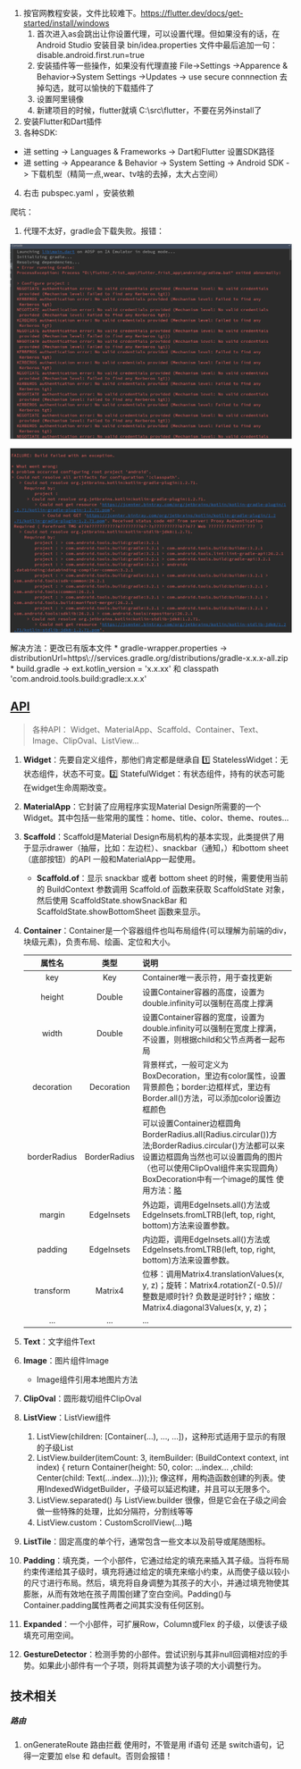 1. 按官网教程安装，文件比较难下。https://flutter.dev/docs/get-started/install/windows
   1. 首次进入as会跳出让你设置代理，可以设置代理。但如果没有的话，在 Android Studio 安装目录 bin/idea.properties 文件中最后追加一句：disable.android.first.run=true
   2. 安装插件等一些操作，如果没有代理直接 File->Settings
  ->Apparence & Behavior->System Settings 
    ->Updates  -> use secure connnection  去掉勾选，就可以愉快的下载插件了
   3. 设置阿里镜像
   4. 新建项目的时候，flutter就填 C:\src\flutter，不要在另外install了
2. 安装Flutter和Dart插件
3. 各种SDK:
  * 进 setting -> Languages & Frameworks -> Dart和Flutter 设置SDK路径
  * 进 setting -> Appearance & Behavior -> System Setting -> Android SDK -> 下载机型（精简一点,wear、tv啥的去掉，太大占空间）

4. 右击 pubspec.yaml ，安装依赖
		



爬坑：
1. 代理不太好，gradle会下载失败。报错：
  <p align="center">
  <img src="https://github.com/jimwong666/FEstart/blob/master/knowledge/flutter/img/flutter_error_1.png" alt="flutter爬坑1">
  </p>
  <p align="center">
  <img src="https://github.com/jimwong666/FEstart/blob/master/knowledge/flutter/img/flutter_error_2.png" alt="flutter爬坑2">
  </p>
  解决方法：更改已有版本文件
  * gradle-wrapper.properties -> distributionUrl=https\://services.gradle.org/distributions/gradle-x.x.x-all.zip 
  * build.gradle -> ext.kotlin_version = 'x.x.xx' 和 classpath 'com.android.tools.build:gradle:x.x.x'


## [API](https://blog.csdn.net/u013600907/article/details/100098082 "flutter-API")
> 各种API： Widget、MaterialApp、Scaffold、Container、Text、Image、ClipOval、ListView...
1. **Widget**：先要自定义组件，那他们肯定都是继承自 1️⃣ StatelessWidget：无状态组件，状态不可变。2️⃣ StatefulWidget：有状态组件，持有的状态可能在widget生命周期改变。
2. **MaterialApp**：它封装了应用程序实现Material Design所需要的一个Widget。其中包括一些常用的属性：home、title、color、theme、routes...
3. **Scaffold**：Scaffold是Material Design布局机构的基本实现，此类提供了用于显示drawer（抽屉，比如：左边栏）、snackbar（通知，）和bottom sheet（底部按钮）的API 一般和MaterialApp一起使用。
   * **Scaffold.of**：显示 snackbar 或者 bottom sheet 的时候，需要使用当前的 BuildContext 参数调用 Scaffold.of 函数来获取 ScaffoldState 对象，然后使用 ScaffoldState.showSnackBar 和 ScaffoldState.showBottomSheet 函数来显示。
4. **Container**：Container是一个容器组件也叫布局组件(可以理解为前端的div，块级元素)，负责布局、绘画、定位和大小。
    
    | 属性名 | 类型 | 说明 |
    | :-: | :-: | :- |
    | key | Key | Container唯一表示符，用于查找更新 |
    | height | Double | 设置Container容器的高度，设置为double.infinity可以强制在高度上撑满 |
    | width | Double | 设置Container容器的宽度，设置为double.infinity可以强制在宽度上撑满，不设置，则根据child和父节点两者一起布局 |
    | decoration | Decoration | 背景样式，一般可定义为BoxDecoration，里边有color属性，设置背景颜色；border:边框样式，里边有Border.all()方法，可以添加color设置边框颜色 |
    | borderRadius | BorderRadius | 可以设置Container边框圆角BorderRadius.all(Radius.circular())方法;BorderRadius.circular()方法都可以来设置边框圆角当然也可以设置圆角的图片（也可以使用ClipOval组件来实现圆角）BoxDecoration中有一个image的属性 使用方法：[略](https://blog.csdn.net/u013600907/article/details/100098082 "点击查看") |
    | margin | EdgeInsets | 外边距，调用EdgeInsets.all()方法或EdgeInsets.fromLTRB(left, top, right, bottom)方法来设置参数。 |
    | padding | EdgeInsets | 内边距，调用EdgeInsets.all()方法或EdgeInsets.fromLTRB(left, top, right, bottom)方法来设置参数。 |
    | transform | Matrix4 | 位移：调用Matrix4.translationValues(x, y, z)；旋转：Matrix4.rotationZ(-0.5)//整数是顺时针? 负数是逆时针?；缩放：Matrix4.diagonal3Values(x, y, z)； |
    | ... | ... | ... |

5. **Text**：文字组件Text
6. **Image**：图片组件Image
    * Image组件引用本地图片方法
7. **ClipOval**：圆形裁切组件ClipOval
8. **ListView**：ListView组件
   1. ListView(children: <widget>[Container(...), ..., ...])，这种形式适用于显示的有限的子级List <Widget>
   2. ListView.builder(itemCount: 3, itemBuilder: (BuildContext context, int index) { return Container(height: 50, color: ...index... ,child: Center(child: Text(...index...)));}); 像这样，用构造函数创建的列表。使用IndexedWidgetBuilder，子级可以延迟构建，并且可以无限多个。
   3. ListView.separated() 与 ListView.builder 很像，但是它会在子级之间会做一些特殊的处理，比如分隔符，分割线等等
   4. ListView.custom：CustomScrollView(...)略
9.  **ListTile**：固定高度的单个行，通常包含一些文本以及前导或尾随图标。
10. **Padding**：填充类，一个小部件，它通过给定的填充来插入其子级。当将布局约束传递给其子级时，填充将通过给定的填充来缩小约束，从而使子级以较小的尺寸进行布局。然后，填充将自身调整为其孩子的大小，并通过填充物使其膨胀，从而有效地在孩子周围创建了空白空间。Padding()与Container.padding属性两者之间其实没有任何区别。
11. **Expanded**：一个小部件，可扩展Row，Column或Flex 的子级，以便该子级填充可用空间。
12. **GestureDetector**：检测手势的小部件。尝试识别与其非null回调相对应的手势。如果此小部件有一个子项，则将其调整为该子项的大小调整行为。




## 技术相关

##### 路由

1. onGenerateRoute 路由拦截 使用时，不管是用 if语句 还是 switch语句，记得一定要加 else 和 default。否则会报错！
